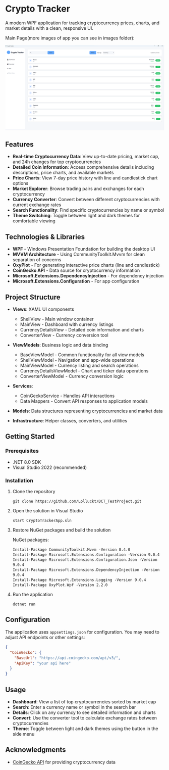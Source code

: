 # Crypto Tracker

A modern WPF application for tracking cryptocurrency prices, charts, and market details with a clean, responsive UI.

Main Page(more images of app you can see in images folder):

![Crypto Tracker Screenshot](images/mainpage.png)

## Features

- **Real-time Cryptocurrency Data**: View up-to-date pricing, market cap, and 24h changes for top cryptocurrencies
- **Detailed Coin Information**: Access comprehensive details including descriptions, price charts, and available markets
- **Price Charts**: View 7-day price history with line and candlestick chart options
- **Market Explorer**: Browse trading pairs and exchanges for each cryptocurrency
- **Currency Converter**: Convert between different cryptocurrencies with current exchange rates
- **Search Functionality**: Find specific cryptocurrencies by name or symbol
- **Theme Switching**: Toggle between light and dark themes for comfortable viewing

## Technologies & Libraries

- **WPF** - Windows Presentation Foundation for building the desktop UI
- **MVVM Architecture** - Using CommunityToolkit.Mvvm for clean separation of concerns
- **OxyPlot** - For generating interactive price charts (line and candlestick)
- **CoinGecko API** - Data source for cryptocurrency information
- **Microsoft.Extensions.DependencyInjection** - For dependency injection
- **Microsoft.Extensions.Configuration** - For app configuration

## Project Structure

- **Views**: XAML UI components
  - ShellView - Main window container
  - MainView - Dashboard with currency listings
  - CurrencyDetailsView - Detailed coin information and charts
  - ConverterView - Currency conversion tool
  
- **ViewModels**: Business logic and data binding
  - BaseViewModel - Common functionality for all view models
  - ShellViewModel - Navigation and app-wide operations
  - MainViewModel - Currency listing and search operations
  - CurrencyDetailsViewModel - Chart and ticker data operations
  - ConverterViewModel - Currency conversion logic

- **Services**:
  - CoinGeckoService - Handles API interactions
  - Data Mappers - Convert API responses to application models

- **Models**: Data structures representing cryptocurrencies and market data

- **Infrastructure**: Helper classes, converters, and utilities

## Getting Started

### Prerequisites

- .NET 8.0 SDK
- Visual Studio 2022 (recommended)

### Installation

1. Clone the repository
   ```
   git clone https://github.com/Lolluckt/DCT_TestProject.git
   ```

2. Open the solution in Visual Studio
   ```
   start CryptoTrackerApp.sln
   ```

3. Restore NuGet packages and build the solution
   
   NuGet packages:
   ```
   Install-Package CommunityToolkit.Mvvm -Version 8.4.0
   Install-Package Microsoft.Extensions.Configuration -Version 9.0.4
   Install-Package Microsoft.Extensions.Configuration.Json -Version 9.0.4
   Install-Package Microsoft.Extensions.DependencyInjection -Version 9.0.4
   Install-Package Microsoft.Extensions.Logging -Version 9.0.4
   Install-Package OxyPlot.Wpf -Version 2.2.0
   ```

5. Run the application
   ```
   dotnet run
   ```

## Configuration

The application uses `appsettings.json` for configuration. You may need to adjust API endpoints or other settings:

```json
{
  "CoinGecko": {
    "BaseUrl": "https://api.coingecko.com/api/v3/",
    "ApiKey": "your api here"
  }
}
```

## Usage

- **Dashboard**: View a list of top cryptocurrencies sorted by market cap
- **Search**: Enter a currency name or symbol in the search bar
- **Details**: Click on any currency to see detailed information and charts
- **Convert**: Use the converter tool to calculate exchange rates between cryptocurrencies
- **Theme**: Toggle between light and dark themes using the button in the side menu


## Acknowledgments

- [CoinGecko API](https://www.coingecko.com/en/api) for providing cryptocurrency data
